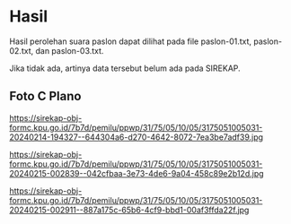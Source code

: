 # Hasil

Hasil perolehan suara paslon dapat dilihat pada file paslon-01.txt, paslon-02.txt, dan paslon-03.txt.

Jika tidak ada, artinya data tersebut belum ada pada SIREKAP.

## Foto C Plano

https://sirekap-obj-formc.kpu.go.id/7b7d/pemilu/ppwp/31/75/05/10/05/3175051005031-20240214-194327--644304a6-d270-4642-8072-7ea3be7adf39.jpg

https://sirekap-obj-formc.kpu.go.id/7b7d/pemilu/ppwp/31/75/05/10/05/3175051005031-20240215-002839--042cfbaa-3e73-4de6-9a04-458c89e2b12d.jpg

https://sirekap-obj-formc.kpu.go.id/7b7d/pemilu/ppwp/31/75/05/10/05/3175051005031-20240215-002911--887a175c-65b6-4cf9-bbd1-00af3ffda22f.jpg
